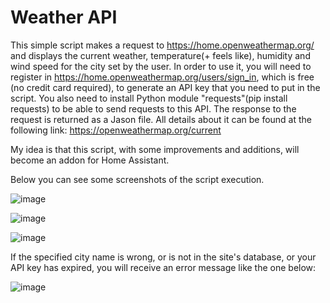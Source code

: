 # Weather API
This simple script makes a request to https://home.openweathermap.org/ and displays the current weather, temperature(+ feels like), humidity and wind speed for the city set by the user.
In order to use it, you will need to register in https://home.openweathermap.org/users/sign_in, which is free (no credit card required), to generate an API key that you need to put in the script. You also need to install Python module "requests"(pip install requests) to be able to send requests to this API.
The response to the request is returned as a Jason file. All details about it can be found at the following link:
https://openweathermap.org/current

My idea is that this script, with some improvements and additions, will become an addon for Home Assistant.

Below you can see some screenshots of the script execution.

![image](https://user-images.githubusercontent.com/59865649/202232030-bba87246-af29-4620-9ff6-cc509d4598d6.png)

![image](https://user-images.githubusercontent.com/59865649/202232457-a57314f7-31f3-4a0f-8f09-9b5127d4b548.png)

![image](https://user-images.githubusercontent.com/59865649/202232609-b438fdb3-e89c-49c6-b80f-bb0b5ce0af88.png)

If the specified city name is wrong, or is not in the site's database, or your API key has expired, you will receive an error message like the one below:

![image](https://user-images.githubusercontent.com/59865649/202233805-e84b67a9-168a-4997-b16d-fd7eaf2c7b66.png)


